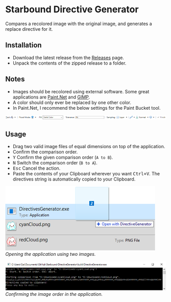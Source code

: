 # Starbound Directive Generator
Compares a recolored image with the original image, and generates a replace directive for it.

## Installation
* Download the latest release from the [Releases](https://github.com/Silverfeelin/Starbound-DirectiveGenerator/releases) page.
* Unpack the contents of the zipped release to a folder.

## Notes
* Images should be recolored using external software. Some great applications are [Paint.Net](http://www.getpaint.net/index.html) and [GIMP](https://www.gimp.org/).
* A color should only ever be replaced by one other color.
 * In Paint.Net, I recommend the below settings for the Paint Bucket tool.
 
![](https://raw.githubusercontent.com/Silverfeelin/Starbound-DirectiveGenerator/master/readme/pdn-fill.png)

## Usage
* Drag two valid image files of equal dimensions on top of the application.
* Confirm the comparison order.
 * <kbd>Y</kbd> Confirm the given comparison order (`A to B`).
 * <kbd>N</kbd> Switch the comparison order (`B to A`).
 * <kbd>Esc</kbd> Cancel the action.
* Paste the contents of your Clipboard wherever you want <kbd>Ctrl+V</kbd>. The directives string is automatically copied to your Clipboard.

![Drag 'n Drop](https://raw.githubusercontent.com/Silverfeelin/Starbound-DirectiveGenerator/master/readme/usage.png)  
*Opening the application using two images.*

![Console](https://raw.githubusercontent.com/Silverfeelin/Starbound-DirectiveGenerator/master/readme/console.png)
*Confirming the image order in the application.*